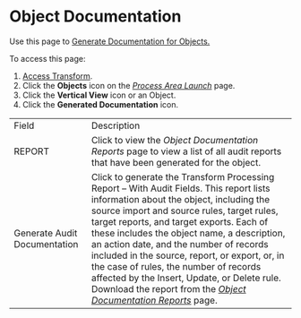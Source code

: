 # Object Documentation

<div class="use">

Use this page to [Generate Documentation for
Objects.](../Use_Cases/Generate_Documentation.htm)

</div>

To access this page:

1.  [Access Transform](../Config/Access_Transform.htm).
2.  Click the **Objects** icon on the *[Process Area
    Launch](Process_Area_Launch.htm)* page.
3.  Click the **Vertical View** icon or an Object.
4.  Click the **Generated Documentation**
icon.

|                              |                                                                                                                                                                                                                                                                                                                                                                                                                                                                                                                                                                          |
| ---------------------------- | ------------------------------------------------------------------------------------------------------------------------------------------------------------------------------------------------------------------------------------------------------------------------------------------------------------------------------------------------------------------------------------------------------------------------------------------------------------------------------------------------------------------------------------------------------------------------ |
| Field                        | Description                                                                                                                                                                                                                                                                                                                                                                                                                                                                                                                                                              |
| REPORT                       | Click to view the *Object Documentation Reports* page to view a list of all audit reports that have been generated for the object.                                                                                                                                                                                                                                                                                                                                                                                                                                       |
| Generate Audit Documentation | Click to generate the Transform Processing Report – With Audit Fields. This report lists information about the object, including the source import and source rules, target rules, target reports, and target exports. Each of these includes the object name, a description, an action date, and the number of records included in the source, report, or export, or, in the case of rules, the number of records affected by the Insert, Update, or Delete rule. Download the report from the *[Object Documentation Reports](Object_Documentation_Reports.htm)* page. |
